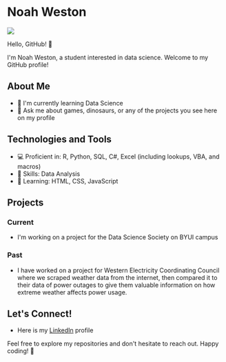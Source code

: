 # Noah Weston

![](https://github-readme-stats.vercel.app/api/top-langs/?username=nweston2&theme=dark&layout=compact)

Hello, GitHub! 👋

I'm Noah Weston, a student interested in data science. Welcome to my GitHub profile!

## About Me

- 🌱 I'm currently learning Data Science
- 💬 Ask me about games, dinosaurs, or any of the projects you see here on my profile

## Technologies and Tools

- 💻 Proficient in: R, Python, SQL, C#, Excel (including lookups, VBA, and macros)
- 🚀 Skills: Data Analysis
- 🍎 Learning: HTML, CSS, JavaScript

## Projects

### Current

- I'm working on a project for the Data Science Society on BYUI campus

### Past

- I have worked on a project for Western Electricity Coordinating Council where we scraped weather data from the internet, then compared it to their data of power outages to give them valuable information on how extreme weather affects power usage.

## Let's Connect!

- Here is my [LinkedIn](https://www.linkedin.com/in/noah-weston-360403153/) profile

Feel free to explore my repositories and don't hesitate to reach out. Happy coding! 🚀
<!--
**nweston2/nweston2** is a ✨ _special_ ✨ repository because its `README.md` (this file) appears on your GitHub profile.

Here are some ideas to get you started:

- 🔭 I’m currently working on ...
- 🌱 I’m currently learning ...
- 👯 I’m looking to collaborate on ...
- 🤔 I’m looking for help with ...
- 💬 Ask me about ...
- 📫 How to reach me: ...
- 😄 Pronouns: ...
- ⚡ Fun fact: ...
-->
